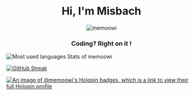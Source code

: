<h1 align="center">Hi, I'm Misbach</h1>
<p align="center"> <img src="https://komarev.com/ghpvc/?username=memoowi&color=blue&style=for-the-badge&abbreviated=true" alt="memoowi" /> </p>
<h3 align="center">Coding? Right on it !</h3>

![Most used languages Stats of memoowi](https://github-readme-stats.vercel.app/api/top-langs/?username=memoowi&layout=compact&langs_count=10&theme=react)

[![GitHub Streak](https://github-readme-streak-stats.herokuapp.com?user=memoowi&theme=discord-old-blurple&hide_border=true&border_radius=20&background=90%2C000000%2C6A8BBB&fire=EB0ECC)](https://git.io/streak-stats)

[![An image of @memoowi's Holopin badges, which is a link to view their full Holopin profile](https://holopin.me/memoowi)](https://holopin.io/@memoowi)
